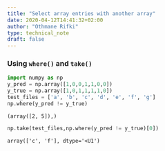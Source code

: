 ```yaml
---
title: "Select array entries with another array"
date: 2020-04-12T14:41:32+02:00
author: "Othmane Rifki"
type: technical_note
draft: false
---
```

### Using `where()` and `take()`


```python
import numpy as np
y_pred = np.array([1,0,0,1,1,0,0])
y_true = np.array([1,0,1,1,1,1,0])
test_files = ['a', 'b', 'c', 'd', 'e', 'f', 'g']
np.where(y_pred != y_true)
```




    (array([2, 5]),)




```python
np.take(test_files,np.where(y_pred != y_true)[0])
```




    array(['c', 'f'], dtype='<U1')


